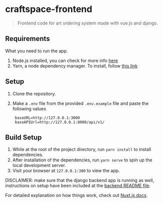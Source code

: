 # craftspace-frontend

> Frontend code for art ordering system made with vue.js and django.

## Requirements

What you need to run the app.

1. Node.js installed, you can check for more info [here](https://phoenixnap.com/kb/install-node-js-npm-on-windows)
2. Yarn, a node dependency manager. To install, follow [this link](https://classic.yarnpkg.com/en/docs/install/#windows-stable)

## Setup

1. Clone the repository.
2. Make a `.env` file from the provided `.env.example` file
and paste the following values

        baseURL=http://127.0.0.1:3000
        baseAPIUrl=http://127.0.0.1:8000/api/v1/

## Build Setup

1. While at the root of the project directory, run `yarn install` to install dependencies.
2. After installation of the dependencies, run `yarn serve` to spin up the local development server.
3. Visit your browser at `127.0.0.1:300` to view the app.

  DISCLAIMER: make sure that the django backend app is running as well, instructions on setup have been included at the [backend README file](https://github.com/tngeene/craftspace-backend).

For detailed explanation on how things work, check out [Nuxt.js docs](https://nuxtjs.org).

